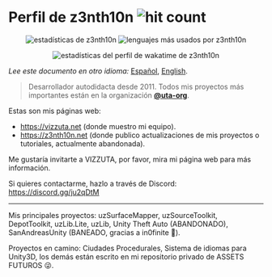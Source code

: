 <!--
**z3nth10n/z3nth10n** is a ✨ _special_ ✨ repository because its `README.md` (this file) appears on your GitHub profile.

Here are some ideas to get you started:

- 🔭 I’m currently working on ...
- 🌱 I’m currently learning ...
- 👯 I’m looking to collaborate on ...
- 🤔 I’m looking for help with ...
- 💬 Ask me about ...
- 📫 How to reach me: ...
- 😄 Pronouns: ...
- ⚡ Fun fact: ...
-->

# Perfil de z3nth10n ![hit count](http://z3nth10n.net:4000/z3nth10n/z3nth10n-es.svg)

<p align="center">
  <img src="https://github-readme-stats.vercel.app/api?username=z3nth10n&show_icons=true&theme=maroongold" alt="estadísticas de z3nth10n"> <img src="https://github-readme-stats.vercel.app/api/top-langs/?username=z3nth10n&layout=compact&theme=maroongold" alt="lenguajes más usados por z3nth10n">
</p>

<p align="center">
  <img src="https://github-readme-stats.vercel.app/api/wakatime?username=z3nth10n&theme=maroongold" alt="estadísticas del perfil de wakatime de z3nth10n">
</p>

*Lee este documento en otro idioma:* [Español](https://github.com/z3nth10n/z3nth10n/blob/main/README.es.md), [English](https://github.com/z3nth10n/z3nth10n/blob/main/README.md).

> Desarrollador autodidacta desde 2011. Todos mis proyectos más importantes están en la organización [**@uta-org**](https://github.com/uta-org).

Estas son mis páginas web:

- https://vizzuta.net (donde muestro mi equipo).
- https://z3nth10n.net (donde publico actualizaciones de mis proyectos o tutoriales, actualmente abandonada).

Me gustaría invitarte a VIZZUTA, por favor, mira mi página web para más información.

Si quieres contactarme, hazlo a través de Discord: https://discord.gg/ju2qDtM

---

Mis principales proyectos: uzSurfaceMapper, uzSourceToolkit, DepotToolkit, uzLib.Lite, uzLib, Unity Theft Auto (ABANDONADO), SanAndreasUnity (BANEADO, gracias a in0finite 🤬).

Proyectos en camino: Ciudades Procedurales, Sistema de idiomas para Unity3D, los demás están escrito en mi repositorio privado de ASSETS FUTUROS 😜.
